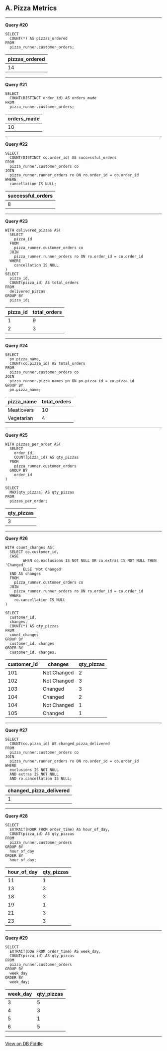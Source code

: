 ## A. Pizza Metrics
---
**Query #20**

    SELECT
      COUNT(*) AS pizzas_ordered
    FROM
      pizza_runner.customer_orders;

| pizzas_ordered |
| -------------- |
| 14             |

---
**Query #21**

    SELECT
      COUNT(DISTINCT order_id) AS orders_made
    FROM
      pizza_runner.customer_orders;

| orders_made |
| ----------- |
| 10          |

---
**Query #22**

    SELECT
      COUNT(DISTINCT co.order_id) AS successful_orders
    FROM
      pizza_runner.customer_orders co
    JOIN
      pizza_runner.runner_orders ro ON ro.order_id = co.order_id
    WHERE
      cancellation IS NULL;

| successful_orders |
| ----------------- |
| 8                 |

---
**Query #23**

    WITH delivered_pizzas AS(
      SELECT
        pizza_id
      FROM
        pizza_runner.customer_orders co
      JOIN
        pizza_runner.runner_orders ro ON ro.order_id = co.order_id
      WHERE
        cancellation IS NULL
    )
    SELECT
      pizza_id,
      COUNT(pizza_id) AS total_orders
    FROM
      delivered_pizzas
    GROUP BY
      pizza_id;

| pizza_id | total_orders |
| -------- | ------------ |
| 1        | 9            |
| 2        | 3            |

---
**Query #24**

    SELECT
      pn.pizza_name,
      COUNT(co.pizza_id) AS total_orders
    FROM
      pizza_runner.customer_orders co
    JOIN
      pizza_runner.pizza_names pn ON pn.pizza_id = co.pizza_id
    GROUP BY
      pn.pizza_name;

| pizza_name | total_orders |
| ---------- | ------------ |
| Meatlovers | 10           |
| Vegetarian | 4            |

---
**Query #25**

    WITH pizzas_per_order AS(
      SELECT
        order_id,
        COUNT(pizza_id) AS qty_pizzas
      FROM
        pizza_runner.customer_orders
      GROUP BY
        order_id
    )
    
    SELECT
      MAX(qty_pizzas) AS qty_pizzas
    FROM
      pizzas_per_order;

| qty_pizzas |
| ---------- |
| 3          |

---
**Query #26**

    WITH count_changes AS(
      SELECT co.customer_id,
      CASE
            WHEN co.exclusions IS NOT NULL OR co.extras IS NOT NULL THEN 'Changed'
            ELSE 'Not Changed'
      END AS changes
      FROM
        pizza_runner.customer_orders co
      JOIN
        pizza_runner.runner_orders ro ON ro.order_id = co.order_id
      WHERE
        ro.cancellation IS NULL
    )
    
    SELECT
      customer_id,
      changes,
      COUNT(*) AS qty_pizzas
    FROM
      count_changes
    GROUP BY
      customer_id, changes
    ORDER BY
      customer_id, changes;

| customer_id | changes     | qty_pizzas |
| ----------- | ----------- | ---------- |
| 101         | Not Changed | 2          |
| 102         | Not Changed | 3          |
| 103         | Changed     | 3          |
| 104         | Changed     | 2          |
| 104         | Not Changed | 1          |
| 105         | Changed     | 1          |

---
**Query #27**

    SELECT
      COUNT(co.pizza_id) AS changed_pizza_delivered
    FROM
      pizza_runner.customer_orders co
    JOIN
      pizza_runner.runner_orders ro ON ro.order_id = co.order_id
    WHERE
      exclusions IS NOT NULL
      AND extras IS NOT NULL
      AND ro.cancellation IS NULL;

| changed_pizza_delivered |
| ----------------------- |
| 1                       |

---
**Query #28**

    SELECT
      EXTRACT(HOUR FROM order_time) AS hour_of_day,
      COUNT(pizza_id) AS qty_pizzas
    FROM
      pizza_runner.customer_orders
    GROUP BY
      hour_of_day
    ORDER BY
      hour_of_day;

| hour_of_day | qty_pizzas |
| ----------- | ---------- |
| 11          | 1          |
| 13          | 3          |
| 18          | 3          |
| 19          | 1          |
| 21          | 3          |
| 23          | 3          |

---
**Query #29**

    SELECT
      EXTRACT(DOW FROM order_time) AS week_day,
      COUNT(pizza_id) AS qty_pizzas
    FROM
      pizza_runner.customer_orders
    GROUP BY
      week_day
    ORDER BY
      week_day;

| week_day | qty_pizzas |
| -------- | ---------- |
| 3        | 5          |
| 4        | 3          |
| 5        | 1          |
| 6        | 5          |

---

[View on DB Fiddle](https://www.db-fiddle.com/f/7VcQKQwsS3CTkGRFG7vu98/65)
